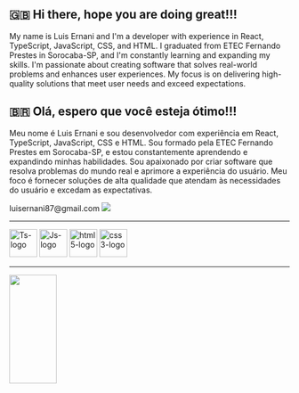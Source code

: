## 🇬🇧 Hi there, hope you are doing great!!!

My name is Luis Ernani and I'm a developer with experience in React, TypeScript, JavaScript, CSS, and HTML. I graduated from ETEC Fernando Prestes in Sorocaba-SP, and I'm constantly learning and expanding my skills. I'm passionate about creating software that solves real-world problems and enhances user experiences. My focus is on delivering high-quality solutions that meet user needs and exceed expectations.


## 🇧🇷 Olá, espero que você esteja ótimo!!!

Meu nome é Luis Ernani e sou desenvolvedor com experiência em React, TypeScript, JavaScript, CSS e HTML. Sou formado pela ETEC Fernando Prestes em Sorocaba-SP, e estou constantemente aprendendo e expandindo minhas habilidades. Sou apaixonado por criar software que resolva problemas do mundo real e aprimore a experiência do usuário. Meu foco é fornecer soluções de alta qualidade que atendam às necessidades do usuário e excedam as expectativas.



<div>
    <i class="fa-sharp fa-solid fa-envelope"></i> luisernani87@gmail.com
    <a href="https://www.linkedin.com/in/luis-ernani-533ab09a/" target="_blank"><img src="https://img.shields.io/badge/-LinkedIn-%230077B5?style=for-the-       badge&logo=linkedin&logoColor=white" target="_blank"></a>
</div>
<hr>
<div>
    <img alt="Ts-logo" height="50" width="50" src="https://cdn.jsdelivr.net/gh/devicons/devicon/blob/master/icons/typescript/typescript-original.svg" />
    <img alt="Js-logo" height="50" width="50" src="https://cdn.jsdelivr.net/gh/devicons/devicon/icons/javascript/javascript-original.svg" />
    <img alt="html5-logo" height="50" width="50" src="https://cdn.jsdelivr.net/gh/devicons/devicon/icons/html5/html5-original.svg" />
    <img alt="css3-logo" height="50" width="50" src="https://cdn.jsdelivr.net/gh/devicons/devicon/icons/css3/css3-original.svg" />     
</div>
<hr>
<img width="41%" height="195px" src="https://github-readme-stats.vercel.app/api/top-langs/?username=luisernani&layout=compact&hide_border=true&title_color=00bfbf&text_color=00bfbf&bg_color=0d1117" />



